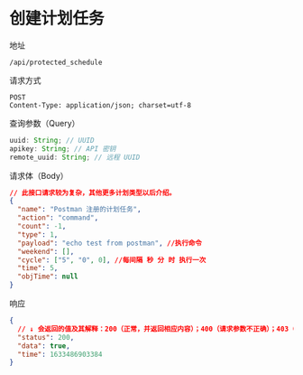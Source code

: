 # 创建计划任务

地址

```
/api/protected_schedule
```

请求方式

```
POST
Content-Type: application/json; charset=utf-8
```

查询参数（Query）

```js
uuid: String; // UUID
apikey: String; // API 密钥
remote_uuid: String; // 远程 UUID
```

请求体（Body）

```json
// 此接口请求较为复杂，其他更多计划类型以后介绍。
{
  "name": "Postman 注册的计划任务",
  "action": "command",
  "count": -1,
  "type": 1,
  "payload": "echo test from postman", //执行命令
  "weekend": [],
  "cycle": ["5", "0", 0], //每间隔 秒 分 时 执行一次
  "time": 5,
  "objTime": null
}
```

响应

```json
{
  // ↓ 会返回的值及其解释：200（正常，并返回相应内容）；400（请求参数不正确）；403（无权限）；500（服务器内部错误）
  "status": 200,
  "data": true,
  "time": 1633486903384
}
```
